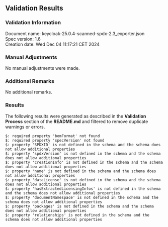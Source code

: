 ## Validation Results

### Validation Information

Document name: keycloak-25.0.4-scanned-spdx-2.3_exporter.json <br>
Spec version: 1.6 <br>
Creation date: Wed Dec 04 11:17:21 CET 2024 <br>

### Manual Adjustments

No manual adjustments were made.

### Additional Remarks

No additional remarks.

### Results
The following results were generated as described in the **Validation Process** section
of the **README.md** and filtered to remove duplicate warnings or errors.

```
$: required property 'bomFormat' not found
$: required property 'specVersion' not found
$: property 'SPDXID' is not defined in the schema and the schema does not allow additional properties
$: property 'spdxVersion' is not defined in the schema and the schema does not allow additional properties
$: property 'creationInfo' is not defined in the schema and the schema does not allow additional properties
$: property 'name' is not defined in the schema and the schema does not allow additional properties
$: property 'dataLicense' is not defined in the schema and the schema does not allow additional properties
$: property 'hasExtractedLicensingInfos' is not defined in the schema and the schema does not allow additional properties
$: property 'documentNamespace' is not defined in the schema and the schema does not allow additional properties
$: property 'packages' is not defined in the schema and the schema does not allow additional properties
$: property 'relationships' is not defined in the schema and the schema does not allow additional properties
```
